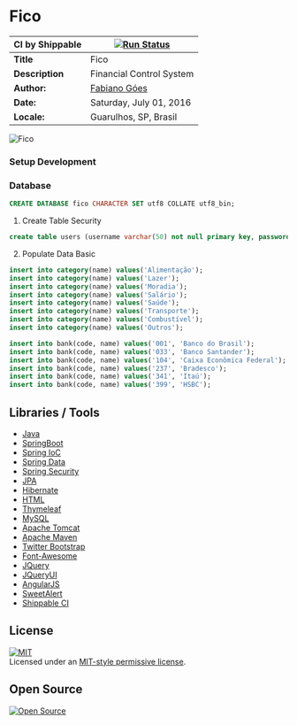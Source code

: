 # Fico

| CI by Shippable  | [![Run Status](https://api.shippable.com/projects/5721560b2a8192902e1e3146/badge?branch=master)](https://app.shippable.com/projects/5721560b2a8192902e1e3146)                           |
|------------------|----------------------------|
| **Title**        | Fico                       |
| **Description**  | Financial Control System   |
| **Author:**      | [Fabiano Góes][23]         |
| **Date:**        | Saturday, July 01, 2016    |
| **Locale:**      | Guarulhos, SP, Brasil      |      

![Fico][4]

### Setup Development  

### Database
```sql
CREATE DATABASE fico CHARACTER SET utf8 COLLATE utf8_bin;
```   

1. Create Table Security    
```sql
create table users (username varchar(50) not null primary key, password varchar(255) not null,    enabled boolean not null) engine = InnoDb;create table authorities (    username varchar(50) not null,    authority varchar(50) not null,    foreign key (username) references users (username),    unique index authorities_idx_1 (username, authority)) engine = InnoDb;
```   

2. Populate Data Basic   
```sql
insert into category(name) values('Alimentação');
insert into category(name) values('Lazer');
insert into category(name) values('Moradia');
insert into category(name) values('Salário');
insert into category(name) values('Saúde');
insert into category(name) values('Transporte');
insert into category(name) values('Combustível');
insert into category(name) values('Outros');

insert into bank(code, name) values('001', 'Banco do Brasil');
insert into bank(code, name) values('033', 'Banco Santander');
insert into bank(code, name) values('104', 'Caixa Econômica Federal');
insert into bank(code, name) values('237', 'Bradesco');
insert into bank(code, name) values('341', 'Itaú');
insert into bank(code, name) values('399', 'HSBC');
```   


Libraries / Tools
---------
* [Java][21]
* [SpringBoot][15]
* [Spring IoC][16]
* [Spring Data][17]
* [Spring Security][18]
* [JPA][19]
* [Hibernate][20]
* [HTML][22]
* [Thymeleaf][14]
* [MySQL][13]
* [Apache Tomcat][12]
* [Apache Maven][11]
* [Twitter Bootstrap][9]
* [Font-Awesome][10]
* [JQuery][7]
* [JQueryUI][8]
* [AngularJS][6]
* [SweetAlert][5]
* [Shippable CI][24]

License
-------
[![MIT][0]][1]   
Licensed under an [MIT-style permissive license][0].   

Open Source
-----------
[![Open Source][2]][3]  

[0]: https://raw.githubusercontent.com/fabianogoes/Fico/master/src/main/resources/static/img/mit-license.png
[1]: https://raw.githubusercontent.com/fabianogoes/Fico/master/LICENSE
[2]: https://raw.githubusercontent.com/fabianogoes/Fico/master/src/main/resources/static/img/opensource-iniciative.png
[3]: https://en.wikipedia.org/wiki/Open_Source_Initiative
[4]: https://raw.githubusercontent.com/fabianogoes/Fico/master/src/main/resources/static/img/print-dashboard.png
[5]: http://t4t5.github.io/sweetalert/
[6]: https://angularjs.org/
[7]: http://jquery.com/
[8]: https://jqueryui.com/
[9]: http://getbootstrap.com/
[10]: http://fontawesome.io/
[11]: http://maven.apache.org/
[12]: http://tomcat.apache.org/
[13]: https://www.mysql.com/
[14]: http://www.thymeleaf.org/
[15]: http://projects.spring.io/spring-boot/
[16]: http://docs.spring.io/spring/docs/current/spring-framework-reference/html/beans.html
[17]: http://projects.spring.io/spring-data/
[18]: http://projects.spring.io/spring-security/
[19]: https://pt.wikipedia.org/wiki/Java_Persistence_API
[20]: http://hibernate.org/
[21]: http://www.oracle.com/technetwork/pt/java/javase/downloads/index.html
[22]: https://pt.wikipedia.org/wiki/HTML
[23]: http://fabianogoes.github.io/
[24]: shippable.com
